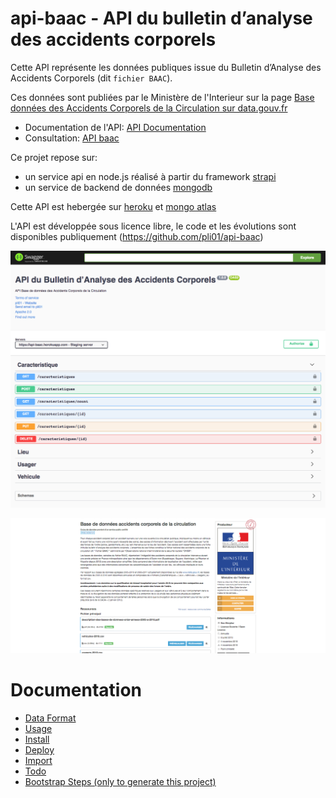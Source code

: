 # api-baac - API du bulletin d’analyse des accidents corporels

Cette API représente les données publiques issue du Bulletin d’Analyse des Accidents Corporels (dit `fichier BAAC`).

Ces données sont publiées par le Ministère de l'Interieur sur la page [Base données des Accidents Corporels de la Circulation sur data.gouv.fr](https://www.data.gouv.fr/fr/datasets/base-de-donnees-accidents-corporels-de-la-circulation)

* Documentation de l'API: [API Documentation](https://api-baac.herokuapp.com/documentation)
* Consultation: [API baac](https://api-baac.herokuapp.com/)

Ce projet repose sur:
* un service api en node.js réalisé à partir du framework [strapi](https://strapi.io) 
* un service de backend de données [mongodb](https://www.mongodb.com)

Cette API est hebergée sur [heroku](heroku.com) et [mongo atlas](https://www.mongodb.com/cloud/atlas)

L'API est développée sous licence libre, le code et les évolutions sont disponibles publiquement (https://github.com/pli01/api-baac)


![swagger](docs/api-baac-swagger.png)

![data.gouv.fr](docs/api-baac-data-gouv-fr.png)

# Documentation
* [Data Format](./docs/DATA.md)
* [Usage](./docs/USAGE.md)
* [Install](./docs/INSTALL.md)
* [Deploy](./docs/DEPLOY.md)
* [Import](./docs/IMPORT.md)
* [Todo](./docs/TODO.md)
* [Bootstrap Steps (only to generate this project)](./docs/BOOTSTRAP.md)
